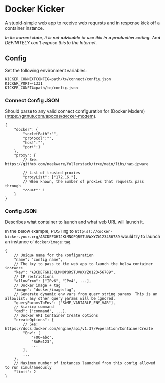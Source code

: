 # Docker Kicker #

A stupid-simple web app to receive web requests and in response kick off a container instance.

_In its current state, it is not advisable to use this in a production setting. And DEFINITELY don't expose this to the Internet._

## Config ##

Set the following environment variables:

```
KICKER_CONNECTCONFIG=path/to/connect/config.json
KICKER_PORT=41331
KICKER_CONFIG=path/to/config.json
```

### Connect Config JSON ###

Should parse to any valid connect configuration for (Docker Modem)[https://github.com/apocas/docker-modem].

```json5
{
    "docker": {
        "socketPath":"",
        "protocol":"",
        "host":"",
        "port":1
    },
    "proxy": {
        // See: https://github.com/neekware/fullerstack/tree/main/libs/nax-ipware

        // List of trusted proxies
        "proxyList": ["172.16."],
        // When known, the number of proxies that requests pass through
        "count": 1
    }
}
```

### Config JSON ###

Describes what container to launch and what web URL will launch it.

In the below example, POSTing to `http(s)://docker-kicker.your.org/ABCDEFGHIJKLMNOPQRSTUVWXYZ0123456789` would try to launch an instance of `docker/image:tag`.

```json5
{
    // Unique name for the configuration
    "name": "config name",
    // The key to pass to the web app to launch the below container instance
    "key": "ABCDEFGHIJKLMNOPQRSTUVWXYZ0123456789",
    // IP restrictions
    "allowFrom": ["IPv6", "IPv4", ...],
    // Docker image + tag
    "image": "docker/image:tag",
    // Generate dynamic env vars from query string params. This is an allowlist; any other query params will be ignored.
    "queryParamsToEnv": ["SOME_VARIABLE_ENV_VAR"],
    // Startup command
    "cmd": ["command", ...],
    // Docker API Container Create options
    "createOptions": {
        // See: https://docs.docker.com/engine/api/v1.37/#operation/ContainerCreate
        "Env": [
            "FOO=abc",
            "BAR=123",
            ...
        ],
        ...
    },
    // Maximum number of instances launched from this config allowed to run simultaneously
    "limit": 2
}
```